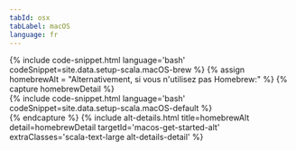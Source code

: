 ```yaml
---
tabId: osx
tabLabel: macOS
language: fr
---
```

<div class="scala-in-action-content">
  <div class="scala-in-action-code">
    <div class="wrap">
      <div class="scala-text scala-text-large">
        {% include code-snippet.html language='bash' codeSnippet=site.data.setup-scala.macOS-brew %}
        {% assign homebrewAlt = "Alternativement, si vous n'utilisez pas Homebrew:" %}
        {% capture homebrewDetail %}
        <div class="wrap">
          {% include code-snippet.html language='bash' codeSnippet=site.data.setup-scala.macOS-default %}
        </div>
        {% endcapture %}
        {% include alt-details.html
          title=homebrewAlt
          detail=homebrewDetail
          targetId='macos-get-started-alt'
          extraClasses='scala-text-large alt-details-detail'
        %}
      </div>
    </div>
  </div>
</div>
